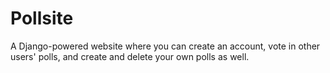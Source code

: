 Pollsite
========

A Django-powered website where you can create an account, vote in other users' polls, and create and delete your own polls as well.
